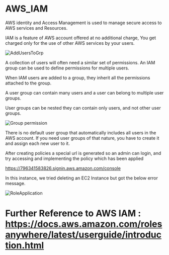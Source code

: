 # AWS_IAM

AWS identity and Access Management is used to manage secure access to AWS services and Resources. 

IAM is a feature of AWS account offered at no additional charge, You get charged only for the use of other AWS services by your users.

![AddUsersToGrp](https://github.com/Benn1440/AWS_IAM/assets/67696393/fb5ac169-b641-4e49-a6c8-2106634ae24f)

A collection of users will often need a similar set of permissions. An IAM group can be used to define permissions for multiple users.

When IAM users are added to a group, they inherit all the permissions attached to the group.

A user group can contain many users and a user can belong to multiple user groups.

User groups can be nested they can contain only users, and not other user groups.

![Group permission](https://github.com/Benn1440/AWS_IAM/assets/67696393/c71a31f4-2f74-45f9-ae98-c61266b26b10)

There is no default user group that automatically includes all users in the AWS account. If you need user groups of that nature, you have to create it and assign each new user to it.

After creating policies a special url is generated so an admin can login, and try accessing and implementing  the policy which has been applied 

https://796341583826.signin.aws.amazon.com/console 

In this instance, we tried deleting an EC2 Instance but got the below error message. 

![RoleApplication](https://github.com/Benn1440/AWS_IAM/assets/67696393/c15b1d18-aa75-4560-b55c-200bfe1e5c37)

# Further Reference to AWS IAM : https://docs.aws.amazon.com/rolesanywhere/latest/userguide/introduction.html






